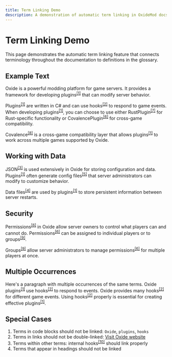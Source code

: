 ```yaml
---
title: Term Linking Demo
description: A demonstration of automatic term linking in OxideMod docs
---
```


# Term Linking Demo

This page demonstrates the automatic term linking feature that connects terminology throughout the documentation to definitions in the glossary.

## Example Text

Oxide is a powerful modding platform for game servers. It provides a framework for developing plugins<sup><a href="/glossary#plugins">[1]</a></sup> that can modify server behavior.

Plugins<sup><a href="/glossary#plugins">[1]</a></sup> are written in C# and can use hooks<sup><a href="/glossary#hooks">[2]</a></sup> to respond to game events. When developing plugins<sup><a href="/glossary#plugins">[1]</a></sup>, you can choose to use either RustPlugin<sup><a href="/glossary#rustplugin">[7]</a></sup> for Rust-specific functionality or CovalencePlugin<sup><a href="/glossary#covalenceplugin">[6]</a></sup> for cross-game compatibility.

Covalence<sup><a href="/glossary#covalence">[8]</a></sup> is a cross-game compatibility layer that allows plugins<sup><a href="/glossary#plugins">[1]</a></sup> to work across multiple games supported by Oxide.

## Working with Data

JSON<sup><a href="/glossary#json">[3]</a></sup> is used extensively in Oxide for storing configuration and data. Plugins<sup><a href="/glossary#plugins">[1]</a></sup> often generate config files<sup><a href="/glossary#config-files">[5]</a></sup> that server administrators can modify to customize behavior.

Data files<sup><a href="/glossary#data-files">[4]</a></sup> are used by plugins<sup><a href="/glossary#plugins">[1]</a></sup> to store persistent information between server restarts.

## Security

Permissions<sup><a href="/glossary#permissions">[6]</a></sup> in Oxide allow server owners to control what players can and cannot do. Permissions<sup><a href="/glossary#permissions">[6]</a></sup> can be assigned to individual players or to groups<sup><a href="/glossary#groups">[9]</a></sup>.

Groups<sup><a href="/glossary#groups">[9]</a></sup> allow server administrators to manage permissions<sup><a href="/glossary#permissions">[6]</a></sup> for multiple players at once.

## Multiple Occurrences

Here's a paragraph with multiple occurrences of the same terms. Oxide plugins<sup><a href="/glossary#plugins">[1]</a></sup> use hooks<sup><a href="/glossary#hooks">[2]</a></sup> to respond to events. Oxide provides many hooks<sup><a href="/glossary#hooks">[2]</a></sup> for different game events. Using hooks<sup><a href="/glossary#hooks">[2]</a></sup> properly is essential for creating effective plugins<sup><a href="/glossary#plugins">[1]</a></sup>.

## Special Cases

1. Terms in code blocks should not be linked: `Oxide`, `plugins`, `hooks`
2. Terms in links should not be double-linked: [Visit Oxide website](https://oxidemod.com)
3. Terms within other terms: internal hooks<sup><a href="/glossary#internal-hooks">[10]</a></sup> should link properly
4. Terms that appear in headings should not be linked
